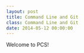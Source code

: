 ```yaml
---
layout: post
title: Command Line and Git
class: Command Line and Git
date: 2014-05-12 00:00:00
---
```


Welcome to PCS!